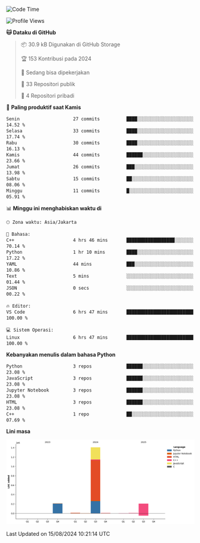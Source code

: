 <!--START_SECTION:waka-->
![Code Time](http://img.shields.io/badge/Code%20Time-7%20hrs%2028%20mins-blue)

![Profile Views](http://img.shields.io/badge/Profil%20dilihat-618-blue)

**🐱 Dataku di GitHub** 

> 📦 30.9 kB Digunakan di GitHub Storage 
 > 
> 🏆 153 Kontribusi pada 2024
 > 
> 💼 Sedang bisa dipekerjakan
 > 
> 📜 33 Repositori publik 
 > 
> 🔑 4 Repositori pribadi 
 > 
📅 **Paling produktif saat Kamis** 

```text
Senin                    27 commits          ████░░░░░░░░░░░░░░░░░░░░░   14.52 % 
Selasa                   33 commits          ████░░░░░░░░░░░░░░░░░░░░░   17.74 % 
Rabu                     30 commits          ████░░░░░░░░░░░░░░░░░░░░░   16.13 % 
Kamis                    44 commits          ██████░░░░░░░░░░░░░░░░░░░   23.66 % 
Jumat                    26 commits          ███░░░░░░░░░░░░░░░░░░░░░░   13.98 % 
Sabtu                    15 commits          ██░░░░░░░░░░░░░░░░░░░░░░░   08.06 % 
Minggu                   11 commits          █░░░░░░░░░░░░░░░░░░░░░░░░   05.91 % 
```


📊 **Minggu ini menghabiskan waktu di** 

```text
🕑︎ Zona waktu: Asia/Jakarta

💬 Bahasa: 
C++                      4 hrs 46 mins       ██████████████████░░░░░░░   70.14 % 
Python                   1 hr 10 mins        ████░░░░░░░░░░░░░░░░░░░░░   17.22 % 
YAML                     44 mins             ███░░░░░░░░░░░░░░░░░░░░░░   10.86 % 
Text                     5 mins              ░░░░░░░░░░░░░░░░░░░░░░░░░   01.44 % 
JSON                     0 secs              ░░░░░░░░░░░░░░░░░░░░░░░░░   00.22 % 

🔥 Editor: 
VS Code                  6 hrs 47 mins       █████████████████████████   100.00 % 

💻 Sistem Operasi: 
Linux                    6 hrs 47 mins       █████████████████████████   100.00 % 
```

**Kebanyakan menulis dalam bahasa Python** 

```text
Python                   3 repos             ██████░░░░░░░░░░░░░░░░░░░   23.08 % 
JavaScript               3 repos             ██████░░░░░░░░░░░░░░░░░░░   23.08 % 
Jupyter Notebook         3 repos             ██████░░░░░░░░░░░░░░░░░░░   23.08 % 
HTML                     3 repos             ██████░░░░░░░░░░░░░░░░░░░   23.08 % 
C++                      1 repo              ██░░░░░░░░░░░░░░░░░░░░░░░   07.69 % 
```



**Lini masa**

![Lines of Code chart](https://raw.githubusercontent.com/yusuf601/yusuf601/main/assets/bar_graph.png)


 Last Updated on 15/08/2024 10:21:14 UTC
<!--END_SECTION:waka-->
